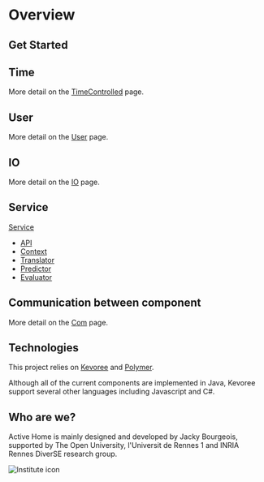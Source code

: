 # Overview

## Get Started

## Time

More detail on the [TimeControlled](https://github.com/jackybourgeois/activehome/blob/master/org.activehome.time/docs/timeControlled.md) page.

## User

More detail on the [User](https://github.com/jackybourgeois/activehome/blob/master/org.activehome.user/docs/user.md) page.

## IO

More detail on the  [IO](https://github.com/jackybourgeois/activehome/blob/master/org.activehome.io/docs/io.md) page.

## Service

[Service](https://github.com/jackybourgeois/activehome/blob/master/org.activehome.service/docs/service.md)

* [API](https://github.com/jackybourgeois/activehome/blob/master/org.activehome.api/docs/api.md)
* [Context](https://github.com/jackybourgeois/activehome/blob/master/org.activehome.context/docs/context.md)
* [Translator](https://github.com/jackybourgeois/activehome/blob/master/org.activehome.translator/docs/translator.md)
* [Predictor](https://github.com/jackybourgeois/activehome/blob/master/org.activehome.predictor/docs/predictor.md)
* [Evaluator](https://github.com/jackybourgeois/activehome/blob/master/org.activehome.evaluator/docs/evaluator.md)

## Communication between component

More detail on the [Com](https://raw.github.com/jackybourgeois/activehome/master/org.activehome.com/docs/com.md) page.

## Technologies

This project relies on [Kevoree](http://kevoree.org) and [Polymer](https://www.polymer-project.org/1.0/).

Although all of the current components are implemented in Java, Kevoree support several other languages including
Javascript and C&#35;.

## Who are we?

Active Home is mainly designed and developed by Jacky Bourgeois, supported by The Open University, 
l'Universit de Rennes 1 and INRIA Rennes DiverSE research group.

![Institute icon](https://raw.github.com/jackybourgeois/activehome/master/docs/institute.png)
